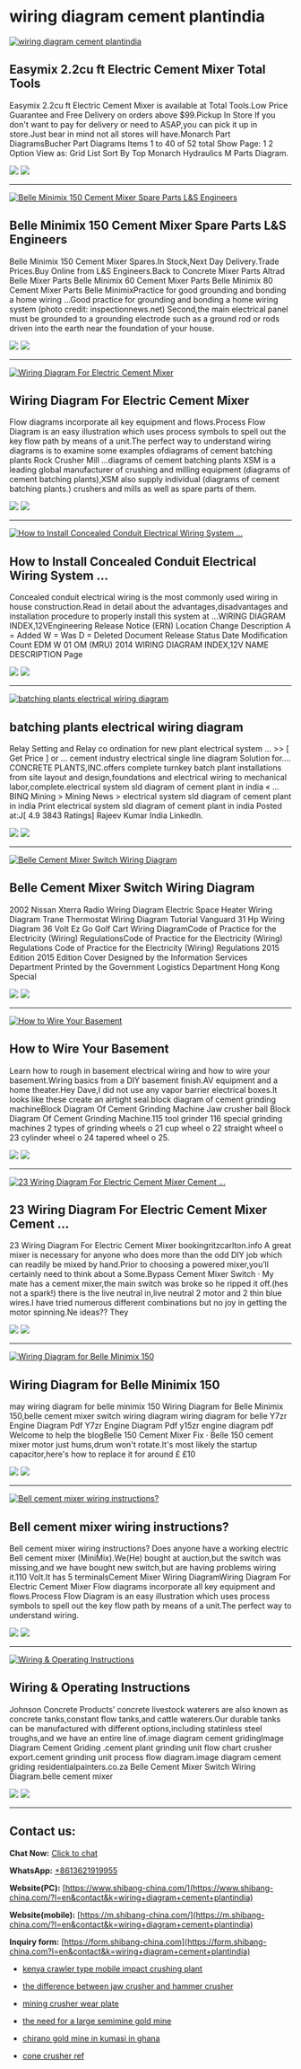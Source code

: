 # wiring diagram cement plantindia

<a href="https://swt.shibang-china.com/?l=en&img&k=wiring+diagram+cement+plantindia" target="_blank">![wiring diagram cement plantindia](http://static.shibang-china.com/all-800x300/1316.jpg)</a>

## Easymix 2.2cu ft Electric Cement Mixer Total Tools
Easymix 2.2cu ft Electric Cement Mixer is available at Total Tools.Low Price Guarantee and Free Delivery on orders above $99.Pickup In Store If you don't want to pay for delivery or need to ASAP,you can pick it up in store.Just bear in mind not all stores will have.Monarch Part DiagramsBucher Part Diagrams Items 1 to 40 of 52 total Show Page: 1 2 Option View as: Grid List Sort By Top Monarch Hydraulics M Parts Diagram.


<a href="https://whatsapp.shibangsoft.com/WhatsApp.php" target="_blank" title="WhatsApp">![](http://static.shibang-china.com/icon/whatsapp.png)</a> <a href="https://swt.shibang-china.com/?l=en&icon&k=wiring+diagram+cement+plantindia" target="_blank">![](http://static.shibang-china.com/icon/chat-en.png)</a>

---

<a href="https://swt.shibang-china.com/?l=en&img&k=wiring+diagram+cement+plantindia" target="_blank">![Belle Minimix 150 Cement Mixer Spare Parts L&amp;S Engineers](http://static.shibang-china.com/all-800x300/1169.jpg)</a>

## Belle Minimix 150 Cement Mixer Spare Parts L&amp;S Engineers
Belle Minimix 150 Cement Mixer Spares.In Stock,Next Day Delivery.Trade Prices.Buy Online from L&amp;S Engineers.Back to Concrete Mixer Parts Altrad Belle Mixer Parts Belle Minimix 60 Cement Mixer Parts Belle Minimix 80 Cement Mixer Parts Belle MinimixPractice for good grounding and bonding a home wiring …Good practice for grounding and bonding a home wiring system (photo credit: inspectionnews.net) Second,the main electrical panel must be grounded to a grounding electrode such as a ground rod or rods driven into the earth near the foundation of your house.


<a href="https://whatsapp.shibangsoft.com/WhatsApp.php" target="_blank" title="WhatsApp">![](http://static.shibang-china.com/icon/whatsapp.png)</a> <a href="https://swt.shibang-china.com/?l=en&icon&k=wiring+diagram+cement+plantindia" target="_blank">![](http://static.shibang-china.com/icon/chat-en.png)</a>

---

<a href="https://swt.shibang-china.com/?l=en&img&k=wiring+diagram+cement+plantindia" target="_blank">![Wiring Diagram For Electric Cement Mixer](http://static.shibang-china.com/all-800x300/1009.jpg)</a>

## Wiring Diagram For Electric Cement Mixer
Flow diagrams incorporate all key equipment and flows.Process Flow Diagram is an easy illustration which uses process symbols to spell out the key flow path by means of a unit.The perfect way to understand wiring diagrams is to examine some examples ofdiagrams of cement batching plants Rock Crusher Mill …diagrams of cement batching plants XSM is a leading global manufacturer of crushing and milling equipment (diagrams of cement batching plants),XSM also supply individual (diagrams of cement batching plants.) crushers and mills as well as spare parts of them.


<a href="https://whatsapp.shibangsoft.com/WhatsApp.php" target="_blank" title="WhatsApp">![](http://static.shibang-china.com/icon/whatsapp.png)</a> <a href="https://swt.shibang-china.com/?l=en&icon&k=wiring+diagram+cement+plantindia" target="_blank">![](http://static.shibang-china.com/icon/chat-en.png)</a>

---

<a href="https://swt.shibang-china.com/?l=en&img&k=wiring+diagram+cement+plantindia" target="_blank">![How to Install Concealed Conduit Electrical Wiring System …](http://static.shibang-china.com/all-800x300/190.jpg)</a>

## How to Install Concealed Conduit Electrical Wiring System …
Concealed conduit electrical wiring is the most commonly used wiring in house construction.Read in detail about the advantages,disadvantages and installation procedure to properly install this system at …WIRING DIAGRAM INDEX,12VEngineering Release Notice (ERN) Location Change Description A = Added W = Was D = Deleted Document Release Status Date Modification Count EDM W 01 OM (MRU) 2014 WIRING DIAGRAM INDEX,12V NAME DESCRIPTION Page


<a href="https://whatsapp.shibangsoft.com/WhatsApp.php" target="_blank" title="WhatsApp">![](http://static.shibang-china.com/icon/whatsapp.png)</a> <a href="https://swt.shibang-china.com/?l=en&icon&k=wiring+diagram+cement+plantindia" target="_blank">![](http://static.shibang-china.com/icon/chat-en.png)</a>

---

<a href="https://swt.shibang-china.com/?l=en&img&k=wiring+diagram+cement+plantindia" target="_blank">![batching plants electrical wiring diagram](http://static.shibang-china.com/all-800x300/558.jpg)</a>

## batching plants electrical wiring diagram
Relay Setting and Relay co ordination for new plant electrical system … &gt;&gt; [ Get Price ] or … cement industry electrical single line diagram Solution for.… CONCRETE PLANTS,INC.offers complete turnkey batch plant installations from site layout and design,foundations and electrical wiring to mechanical labor,complete.electrical system sld diagram of cement plant in india &#171; …BINQ Mining &gt; Mining News &gt; electrical system sld diagram of cement plant in india Print electrical system sld diagram of cement plant in india Posted at:J[ 4.9 3843 Ratings] Rajeev Kumar India LinkedIn.


<a href="https://whatsapp.shibangsoft.com/WhatsApp.php" target="_blank" title="WhatsApp">![](http://static.shibang-china.com/icon/whatsapp.png)</a> <a href="https://swt.shibang-china.com/?l=en&icon&k=wiring+diagram+cement+plantindia" target="_blank">![](http://static.shibang-china.com/icon/chat-en.png)</a>

---

<a href="https://swt.shibang-china.com/?l=en&img&k=wiring+diagram+cement+plantindia" target="_blank">![Belle Cement Mixer Switch Wiring Diagram](http://static.shibang-china.com/all-800x300/1239.jpg)</a>

## Belle Cement Mixer Switch Wiring Diagram
2002 Nissan Xterra Radio Wiring Diagram Electric Space Heater Wiring Diagram Trane Thermostat Wiring Diagram Tutorial Vanguard 31 Hp Wiring Diagram 36 Volt Ez Go Golf Cart Wiring DiagramCode of Practice for the Electricity (Wiring) RegulationsCode of Practice for the Electricity (Wiring) Regulations Code of Practice for the Electricity (Wiring) Regulations 2015 Edition 2015 Edition Cover Designed by the Information Services Department Printed by the Government Logistics Department Hong Kong Special


<a href="https://whatsapp.shibangsoft.com/WhatsApp.php" target="_blank" title="WhatsApp">![](http://static.shibang-china.com/icon/whatsapp.png)</a> <a href="https://swt.shibang-china.com/?l=en&icon&k=wiring+diagram+cement+plantindia" target="_blank">![](http://static.shibang-china.com/icon/chat-en.png)</a>

---

<a href="https://swt.shibang-china.com/?l=en&img&k=wiring+diagram+cement+plantindia" target="_blank">![How to Wire Your Basement](http://static.shibang-china.com/all-800x300/203.jpg)</a>

## How to Wire Your Basement
Learn how to rough in basement electrical wiring and how to wire your basement.Wiring basics from a DIY basement finish.AV equipment and a home theater.Hey Dave,I did not use any vapor barrier electrical boxes.It looks like these create an airtight seal.block diagram of cement grinding machineBlock Diagram Of Cement Grinding Machine Jaw crusher ball Block Diagram Of Cement Grinding Machine.115 tool grinder 116 special grinding machines 2 types of grinding wheels o 21 cup wheel o 22 straight wheel o 23 cylinder wheel o 24 tapered wheel o 25.


<a href="https://whatsapp.shibangsoft.com/WhatsApp.php" target="_blank" title="WhatsApp">![](http://static.shibang-china.com/icon/whatsapp.png)</a> <a href="https://swt.shibang-china.com/?l=en&icon&k=wiring+diagram+cement+plantindia" target="_blank">![](http://static.shibang-china.com/icon/chat-en.png)</a>

---

<a href="https://swt.shibang-china.com/?l=en&img&k=wiring+diagram+cement+plantindia" target="_blank">![23 Wiring Diagram For Electric Cement Mixer Cement …](http://static.shibang-china.com/all-800x300/1322.jpg)</a>

## 23 Wiring Diagram For Electric Cement Mixer Cement …
23 Wiring Diagram For Electric Cement Mixer bookingritzcarlton.info A great mixer is necessary for anyone who does more than the odd DIY job which can readily be mixed by hand.Prior to choosing a powered mixer,you’ll certainly need to think about a Some.Bypass Cement Mixer Switch&nbsp;&#0183;&#32;My mate has a cement mixer,the main switch was broke so he ripped it off.(hes not a spark!) there is the live neutral in,live neutral 2 motor and 2 thin blue wires.I have tried numerous different combinations but no joy in getting the motor spinning.Ne ideas?? They


<a href="https://whatsapp.shibangsoft.com/WhatsApp.php" target="_blank" title="WhatsApp">![](http://static.shibang-china.com/icon/whatsapp.png)</a> <a href="https://swt.shibang-china.com/?l=en&icon&k=wiring+diagram+cement+plantindia" target="_blank">![](http://static.shibang-china.com/icon/chat-en.png)</a>

---

<a href="https://swt.shibang-china.com/?l=en&img&k=wiring+diagram+cement+plantindia" target="_blank">![Wiring Diagram for Belle Minimix 150](http://static.shibang-china.com/all-800x300/1110.jpg)</a>

## Wiring Diagram for Belle Minimix 150
may wiring diagram for belle minimix 150 Wiring Diagram for Belle Minimix 150,belle cement mixer switch wiring diagram wiring diagram for belle Y7zr Engine Diagram Pdf Y7zr Engine Diagram Pdf y15zr engine diagram pdf Welcome to help the blogBelle 150 Cement Mixer Fix&nbsp;&#0183;&#32;Belle 150 cement mixer motor just hums,drum won't rotate.It's most likely the startup capacitor,here's how to replace it for around &#163; &#163;10


<a href="https://whatsapp.shibangsoft.com/WhatsApp.php" target="_blank" title="WhatsApp">![](http://static.shibang-china.com/icon/whatsapp.png)</a> <a href="https://swt.shibang-china.com/?l=en&icon&k=wiring+diagram+cement+plantindia" target="_blank">![](http://static.shibang-china.com/icon/chat-en.png)</a>

---

<a href="https://swt.shibang-china.com/?l=en&img&k=wiring+diagram+cement+plantindia" target="_blank">![Bell cement mixer wiring instructions?](http://static.shibang-china.com/all-800x300/831.jpg)</a>

## Bell cement mixer wiring instructions?
Bell cement mixer wiring instructions? Does anyone have a working electric Bell cement mixer (MiniMix).We(He) bought at auction,but the switch was missing,and we have bought new switch,but are having problems wiring it.110 Volt.It has 5 terminalsCement Mixer Wiring DiagramWiring Diagram For Electric Cement Mixer Flow diagrams incorporate all key equipment and flows.Process Flow Diagram is an easy illustration which uses process symbols to spell out the key flow path by means of a unit.The perfect way to understand wiring.


<a href="https://whatsapp.shibangsoft.com/WhatsApp.php" target="_blank" title="WhatsApp">![](http://static.shibang-china.com/icon/whatsapp.png)</a> <a href="https://swt.shibang-china.com/?l=en&icon&k=wiring+diagram+cement+plantindia" target="_blank">![](http://static.shibang-china.com/icon/chat-en.png)</a>

---

<a href="https://swt.shibang-china.com/?l=en&img&k=wiring+diagram+cement+plantindia" target="_blank">![Wiring &amp; Operating Instructions](http://static.shibang-china.com/all-800x300/123.jpg)</a>

## Wiring &amp; Operating Instructions
Johnson Concrete Products’ concrete livestock waterers are also known as concrete tanks,constant flow tanks,and cattle waterers.Our durable tanks can be manufactured with different options,including statinless steel troughs,and we have an entire line of.image diagram cement gridingImage Diagram Cement Griding .cement plant grinding unit flow chart crusher export.cement grinding unit process flow diagram.image diagram cement griding residentialpainters.co.za Belle Cement Mixer Switch Wiring Diagram.belle cement mixer


<a href="https://whatsapp.shibangsoft.com/WhatsApp.php" target="_blank" title="WhatsApp">![](http://static.shibang-china.com/icon/whatsapp.png)</a> <a href="https://swt.shibang-china.com/?l=en&icon&k=wiring+diagram+cement+plantindia" target="_blank">![](http://static.shibang-china.com/icon/chat-en.png)</a>

---
## Contact us:

**Chat Now:** [Click to chat](https://swt.shibang-china.com?l=en&contact&k=wiring+diagram+cement+plantindia)

**WhatsApp:**  [+8613621919955](https://whatsapp.shibangsoft.com/WhatsApp.php)

**Website(PC):** [https://www.shibang-china.com/](https://www.shibang-china.com/?l=en&contact&k=wiring+diagram+cement+plantindia)

**Website(mobile):** [https://m.shibang-china.com/](https://m.shibang-china.com/?l=en&contact&k=wiring+diagram+cement+plantindia)

**Inquiry form:** [https://form.shibang-china.com](https://form.shibang-china.com?l=en&contact&k=wiring+diagram+cement+plantindia)

* [kenya crawler type mobile impact crushing plant](../140/kenya%20crawler%20type%20mobile%20impact%20crushing%20plant.md)

* [the difference between jaw crusher and hammer crusher](../133/the%20difference%20between%20jaw%20crusher%20and%20hammer%20crusher.md)

* [mining crusher wear plate](../133/mining%20crusher%20wear%20plate.md)

* [the need for a large semimine gold mine](../137/the%20need%20for%20a%20large%20semimine%20gold%20mine.md)

* [chirano gold mine in kumasi in ghana](../129/chirano%20gold%20mine%20in%20kumasi%20in%20ghana.md)

* [cone crusher ref](../135/cone%20crusher%20ref.md)